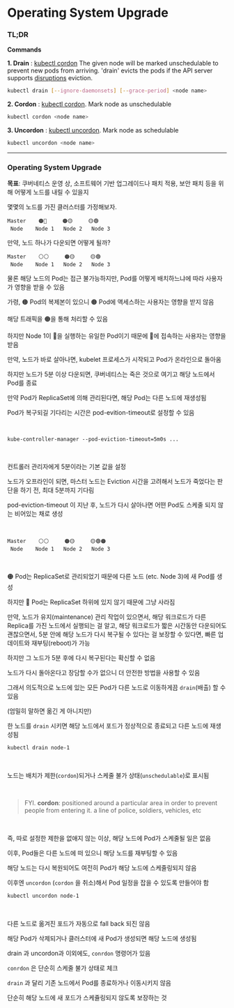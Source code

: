 # Operating System Upgrade

### TL;DR

**Commands**

**1. Drain**
: [kubectl cordon](https://kubernetes.io/docs/reference/kubectl/generated/kubectl_cordon/)
The given node will be marked unschedulable to prevent new pods from arriving.
'drain' evicts the pods if the API server supports [disruptions](https://kubernetes.io/docs/concepts/workloads/pods/disruptions/) eviction.

```Bash
kubectl drain [--ignore-daemonsets] [--grace-period] <node name>
```

**2. Cordon**
: [kubectl cordon](https://kubernetes.io/docs/reference/kubectl/generated/kubectl_cordon/). Mark node as unschedulable

```Bash
kubectl cordon <node name>
```

**3. Uncordon**
: [kubectl uncordon](https://kubernetes.io/docs/reference/kubectl/generated/kubectl_uncordon/). Mark node as schedulable

```Bash
kubectl uncordon <node name>
```

---

### Operating System Upgrade

**목표**: 쿠버네티스 운영 상, 소프트웨어 기반 업그레이드나 패치 적용, 보안 패치 등을 위해 어떻게 노드를 내릴 수 있을지

몇몇의 노드를 가진 클러스터를 가정해보자.

```
Master    🟠🔴     🟠🟡     🟡🟢
 Node    Node 1   Node 2   Node 3
```

만약, 노드 하나가 다운되면 어떻게 될까?


```
Master    ⚪️⚪️     🟠🟡     🟡🟢
 Node    Node 1   Node 2   Node 3
```

물론 해당 노드의 Pod는 접근 불가능하지만, Pod를 어떻게 배치하느냐에 따라 사용자가 영향을 받을 수 있음

가령, 🟠 Pod의 복제본이 있으니 🟠 Pod에 액세스하는 사용자는 영향을 받지 않음

해당 트래픽을 🟠을 통해 처리할 수 있음

하지만 Node 1이 🔴을 실행하는 유일한 Pod이기 때문에 🔴에 접속하는 사용자는 영향을 받음

만약, 노드가 바로 살아나면, kubelet 프로세스가 시작되고 Pod가 온라인으로 돌아옴 

하지만 노드가 5분 이상 다운되면, 쿠버네티스는 죽은 것으로 여기고 해당 노드에서 Pod를 종료

만약 Pod가 ReplicaSet에 의해 관리된다면, 해당 Pod는 다른 노드에 재생성됨

Pod가 복구되길 기다리는 시간은 pod-evition-timeout로 설정할 수 있음 

<br>

```
kube-controller-manager --pod-eviction-timeout=5m0s ...
```

<br>

컨트롤러 관리자에게 5분이라는 기본 값을 설정

노드가 오프라인이 되면, 
마스터 노드는 Eviction 시간을 고려해서 노드가 죽었다는 판단을 하기 전, 최대 5분까지 기다림

pod-eviction-timeout 이 지난 후, 노드가 다시 살아나면 어떤 Pod도 스케줄 되지 않는 비어있는 채로 생성

<br>

```
Master    ⚪️⚪️     🟠🟡     🟡🟢🟠
 Node    Node 1   Node 2   Node 3
```

<br>

🟠 Pod는 ReplicaSet로 관리되었기 때문에 다른 노드 (etc. Node 3)에 새 Pod를 생성

하지만 🔴 Pod는 ReplicaSet 하위에 있지 않기 때문에 그냥 사라짐

만약, 노드가 유지(maintenance) 관리 작업이 있으면서, 
해당 워크로드가 다른 Replica를 가진 노드에서 실행되는 걸 알고, 
해당 워크로드가 짧은 시간동안 다운되어도 괜찮으면서,
5분 안에 해당 노드가 다시 복구될 수 있다는 걸 보장할 수 있다면,
빠른 업데이트와 재부팅(reboot)가 가능

하지만 그 노드가 5분 후에 다시 복구된다는 확신할 수 없음

노드가 다시 돌아온다고 장담할 수가 없으니 더 안전한 방법을 사용할 수 있음

그래서 의도적으로 노드에 있는 모든 Pod가 다른 노드로 이동하게끔 `drain`(배출) 할 수 있음

(엄밀히 말하면 옮긴 게 아니지만)

한 노드를 `drain` 시키면 해당 노드에서 포드가 정상적으로 종료되고 다른 노드에 재생성됨

```Bash
kubectl drain node-1 
```

<br>

노드는 배치가 제한(`cordon`)되거나 스케줄 불가 상태(`unschedulable`)로 표시됨

<br>

> FYI.
> **cordon**: positioned around a particular area in order to prevent people from entering it. a line of police, soldiers, vehicles, etc

<br>

즉, 따로 설정한 제한을 없애지 않는 이상, 해당 노드에 Pod가 스케줄될 일은 없음

이후, Pod들은 다른 노드에 떠 있으니 해당 노드를 재부팅할 수 있음

해당 노드는 다시 복원되어도 여전히 Pod가 해당 노드에 스케줄링되지 않음

이후엔 `uncordon` (`cordon` 을 취소)해서 Pod 일정을 잡을 수 있도록 만들어야 함 


```Bash
kubectl uncordon node-1 
```

<br>

다른 노드로 옮겨진 포드가 자동으로 fall back 되진 않음

해당 Pod가 삭제되거나 클러스터에 새 Pod가 생성되면 해당 노드에 생성됨

drain 과 uncordon과 이외에도, `conrdon` 명령어가 있음

`conrdon` 은 단순히 스케줄 불가 상태로 체크

`drain` 과 달리 기존 노드에서 Pod를 종료하거나 이동시키지 않음

단순히 해당 노드에 새 포드가 스케쥴링되지 않도록 보장하는 것


